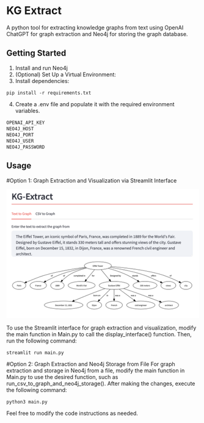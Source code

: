 # KG Extract
A python tool for extracting knowledge graphs from text using OpenAI ChatGPT for graph extraction and Neo4j for storing the graph database.

## Getting Started
1. Install and run Neo4j
2. (Optional) Set Up a Virtual Environment:
3. Install dependencies:
  
```
pip install -r requirements.txt
```

4. Create a .env file and populate it with the required environment variables.
  
```
OPENAI_API_KEY
NEO4J_HOST
NEO4J_PORT
NEO4J_USER
NEO4J_PASSWORD
```


## Usage 

#Option 1: Graph Extraction and Visualization via Streamlit Interface

![Alt text](files/streamlit_screenshot.png)

To use the Streamlit interface for graph extraction and visualization, modify the main function in Main.py to call the display_interface() function. Then, run the following command:
```
streamlit run main.py
```

#Option 2: Graph Extraction and Neo4j Storage from File
For graph extraction and storage in Neo4j from a file, modify the main function in Main.py to use the desired function, such as run_csv_to_graph_and_neo4j_storage(). After making the changes, execute the following command:

```
python3 main.py
```

Feel free to modify the code instructions as needed.